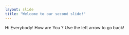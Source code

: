 ```yaml
---
layout: slide
title: "Welcome to our second slide!"
---
```

Hi Everybody! How are You ?
Use the left arrow to go back!